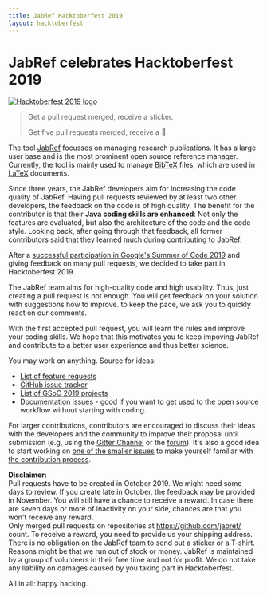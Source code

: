 ```yaml
---
title: JabRef Hacktoberfest 2019
layout: hacktoberfest
---
```


# JabRef celebrates Hacktoberfest 2019

[![Hacktoberfest 2019 logo](https://hacktoberfest.digitalocean.com/assets/logo-hf19-header-8245176fe235ab5d942c7580778a914110fa06a23c3d55bf40e2d061809d8785.svg)](https://benbarth.github.io/hacktoberfest-swag/)

> Get a pull request merged, receive a sticker.
>
> Get five pull requests merged, receive a 👕.

The tool [JabRef](https://www.jabref.org/) focusses on managing research publications.
It has a large user base and is the most prominent open source reference manager.
Currently, the tool is mainly used to manage [BibTeX](https://en.wikipedia.org/wiki/BibTeX) files, which are used in [LaTeX](https://en.wikipedia.org/wiki/LaTeX) documents.

Since three years, the JabRef developers aim for increasing the code quality of JabRef.
Having pull requests reviewed by at least two other developers, the feedback on the code is of high quality.
The benefit for the contributor is that their **Java coding skills are enhanced**:
Not only the features are evaluated, but also the architecture of the code and the code style.
Looking back, after going through that feedback, all former contributors said that they learned much during contributing to JabRef.

After a [successful participation in Google's Summer of Code 2019](https://blog.jabref.org/2019/08/06/GSoC-LatexCitationsTab/) and giving feedback on many pull requests, we decided to take part in Hacktoberfest 2019.

The JabRef team aims for high-quality code and high usability.
Thus, just creating a pull request is not enough.
You will get feedback on your solution with suggestions how to improve.
to keep the pace, we ask you to quickly react on our comments.

With the first accepted pull request, you will learn the rules and improve your coding skills.
We hope that this motivates you to keep impoving JabRef and contribute to a better user experience and thus better science.

You may work on anything.
Source for ideas:

* [List of feature requests](http://discourse.jabref.org/c/features)
* [GitHub issue tracker](https://github.com/JabRef/jabref/issues)
* [List of GSoC 2019 projects](http://www.jabref.org/GSoC2019.html)
* [Documentation issues](https://github.com/JabRef/help.jabref.org/issues) - good if you want to get used to the open source workflow without starting with coding.

For larger contributions, contributors are encouraged to discuss their ideas with the developers and the community to improve their proposal until submission (e.g, using the [Gitter Channel](https://gitter.im/JabRef/jabref) or the [forum](http://discourse.jabref.org/)).
It's also a good idea to start working on [one of the smaller issues](https://github.com/JabRef/jabref/issues?q=is%3Aissue+is%3Aopen+label%3A%22good+first+issue%22) to make yourself familiar with [the contribution process](https://github.com/JabRef/jabref/blob/master/CONTRIBUTING.md).

**Disclaimer:**  
Pull requests have to be created in October 2019.
We might need some days to review.
If you create late in October, the feedback may be provided in November.
You will still have a chance to receive a reward.
In case there are seven days or more of inactivity on your side, chances are that you won't receive any reward.  
Only merged pull requests on repositories at <https://github.com/jabref/> count.
To receive a reward, you need to provide us your shipping address.
There is no obligation on the JabRef team to send out a sticker or a T-shirt.
Reasons might be that we run out of stock or money.
JabRef is maintained by a group of volunteers in their free time and not for profit.
We do not take any liability on damages caused by you taking part in Hacktoberfest.

All in all: happy hacking.
